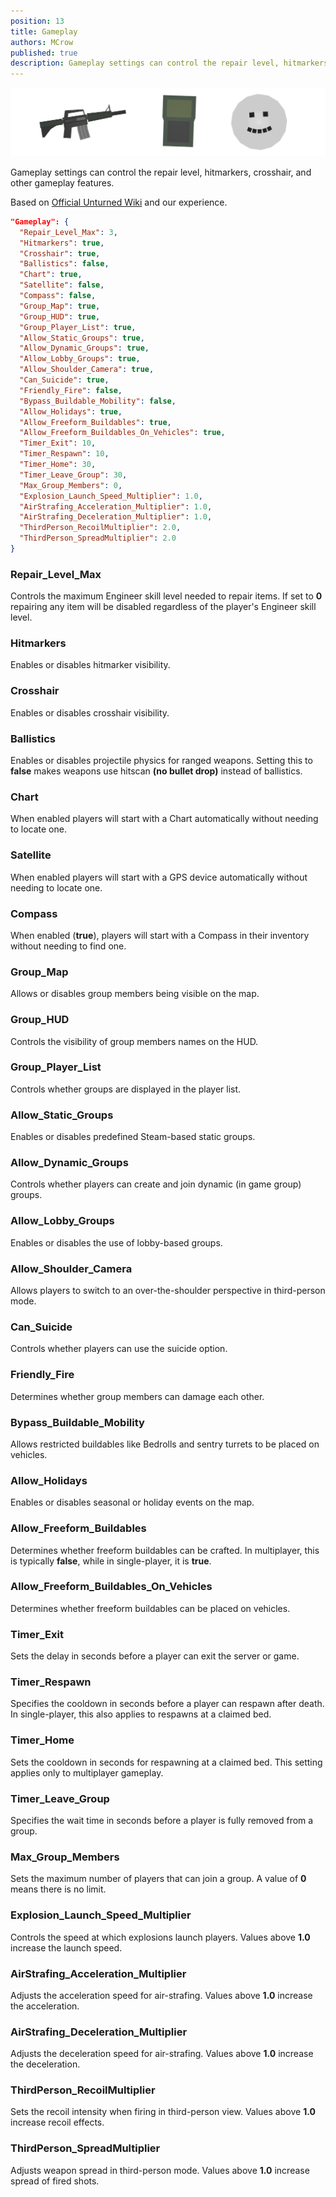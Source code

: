 ```yaml
---
position: 13
title: Gameplay
authors: MCrow
published: true
description: Gameplay settings can control the repair level, hitmarkers, crosshair, and other gameplay features.
---
```

![items](assets/gameplay.png)

Gameplay settings can control the repair level, hitmarkers, crosshair, and other gameplay features.

Based on [Official Unturned Wiki](https://unturned.wiki.gg/wiki/Gameplay_config#Gameplay) and our experience.

```json
"Gameplay": {
  "Repair_Level_Max": 3,
  "Hitmarkers": true,
  "Crosshair": true,
  "Ballistics": false,
  "Chart": true,
  "Satellite": false,
  "Compass": false,
  "Group_Map": true,
  "Group_HUD": true,
  "Group_Player_List": true,
  "Allow_Static_Groups": true,
  "Allow_Dynamic_Groups": true,
  "Allow_Lobby_Groups": true,
  "Allow_Shoulder_Camera": true,
  "Can_Suicide": true,
  "Friendly_Fire": false,
  "Bypass_Buildable_Mobility": false,
  "Allow_Holidays": true,
  "Allow_Freeform_Buildables": true,
  "Allow_Freeform_Buildables_On_Vehicles": true,
  "Timer_Exit": 10,
  "Timer_Respawn": 10,
  "Timer_Home": 30,
  "Timer_Leave_Group": 30,
  "Max_Group_Members": 0,
  "Explosion_Launch_Speed_Multiplier": 1.0,
  "AirStrafing_Acceleration_Multiplier": 1.0,
  "AirStrafing_Deceleration_Multiplier": 1.0,
  "ThirdPerson_RecoilMultiplier": 2.0,
  "ThirdPerson_SpreadMultiplier": 2.0
}
```

### Repair_Level_Max
Controls the maximum Engineer skill level needed to repair items. If set to **0** repairing any item will be disabled regardless of the player's Engineer skill level.

### Hitmarkers
Enables or disables hitmarker visibility.

### Crosshair
Enables or disables crosshair visibility.

### Ballistics
Enables or disables projectile physics for ranged weapons. Setting this to **false** makes weapons use hitscan **(no bullet drop)** instead of ballistics.

### Chart
When enabled players will start with a Chart automatically without needing to locate one.

### Satellite
When enabled players will start with a GPS device automatically without needing to locate one.

### Compass
When enabled (**true**), players will start with a Compass in their inventory without needing to find one.

### Group_Map
Allows or disables group members being visible on the map.

### Group_HUD
Controls the visibility of group members names on the HUD.

### Group_Player_List
Controls whether groups are displayed in the player list.

### Allow_Static_Groups
Enables or disables predefined Steam-based static groups.

### Allow_Dynamic_Groups
Controls whether players can create and join dynamic (in game group) groups.

### Allow_Lobby_Groups
Enables or disables the use of lobby-based groups.

### Allow_Shoulder_Camera
Allows players to switch to an over-the-shoulder perspective in third-person mode.

### Can_Suicide
Controls whether players can use the suicide option.

### Friendly_Fire
Determines whether group members can damage each other.

### Bypass_Buildable_Mobility
Allows restricted buildables like Bedrolls and sentry turrets to be placed on vehicles.

### Allow_Holidays
Enables or disables seasonal or holiday events on the map.

### Allow_Freeform_Buildables
Determines whether freeform buildables can be crafted. In multiplayer, this is typically **false**, while in single-player, it is **true**.

### Allow_Freeform_Buildables_On_Vehicles
Determines whether freeform buildables can be placed on vehicles.

### Timer_Exit
Sets the delay in seconds before a player can exit the server or game.

### Timer_Respawn
Specifies the cooldown in seconds before a player can respawn after death. In single-player, this also applies to respawns at a claimed bed.

### Timer_Home
Sets the cooldown in seconds for respawning at a claimed bed. This setting applies only to multiplayer gameplay.

### Timer_Leave_Group
Specifies the wait time in seconds before a player is fully removed from a group.

### Max_Group_Members
Sets the maximum number of players that can join a group. A value of **0** means there is no limit.

### Explosion_Launch_Speed_Multiplier
Controls the speed at which explosions launch players. Values above **1.0** increase the launch speed.

### AirStrafing_Acceleration_Multiplier
Adjusts the acceleration speed for air-strafing. Values above **1.0** increase the acceleration.

### AirStrafing_Deceleration_Multiplier
Adjusts the deceleration speed for air-strafing. Values above **1.0** increase the deceleration.

### ThirdPerson_RecoilMultiplier
Sets the recoil intensity when firing in third-person view. Values above **1.0** increase recoil effects.

### ThirdPerson_SpreadMultiplier
Adjusts weapon spread in third-person mode. Values above **1.0** increase spread of fired shots.
